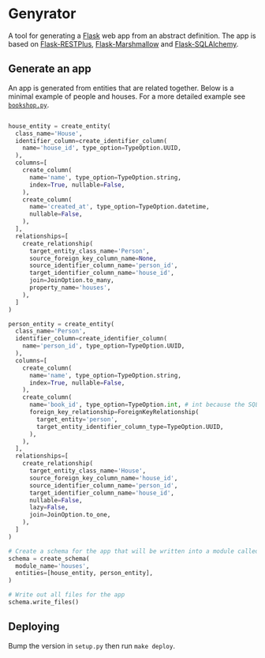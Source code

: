 # Genyrator

A tool for generating a [Flask](http://flask.pocoo.org/) web app from an abstract
definition. The app is based on [Flask-RESTPlus](https://flask-restplus.readthedocs.io/en/stable/),
[Flask-Marshmallow](https://flask-marshmallow.readthedocs.io/en/latest/) and
[Flask-SQLAlchemy](http://flask-sqlalchemy.pocoo.org/2.3/).

## Generate an app

An app is generated from entities that are related together. Below is a minimal
example of people and houses. For a more detailed example see [`bookshop.py`](./bookshop.py).

```python

house_entity = create_entity(
  class_name='House',
  identifier_column=create_identifier_column(
    name='house_id', type_option=TypeOption.UUID,
  ),
  columns=[
    create_column(
      name='name', type_option=TypeOption.string,
      index=True, nullable=False,
    ),
    create_column(
      name='created_at', type_option=TypeOption.datetime,
      nullable=False,
    ),
  ],
  relationships=[
    create_relationship(
      target_entity_class_name='Person',
      source_foreign_key_column_name=None,
      source_identifier_column_name='person_id',
      target_identifier_column_name='house_id',
      join=JoinOption.to_many,
      property_name='houses',
    ),
  ]
)

person_entity = create_entity(
  class_name='Person',
  identifier_column=create_identifier_column(
    name='person_id', type_option=TypeOption.UUID,
  ),
  columns=[
    create_column(
      name='name', type_option=TypeOption.string,
      index=True, nullable=False,
    ),
    create_column(
      name='book_id', type_option=TypeOption.int, # int because the SQLAlchemy primary keys are int
      foreign_key_relationship=ForeignKeyRelationship(
        target_entity='person',
        target_entity_identifier_column_type=TypeOption.UUID,
      ),
    ),
  ],
  relationships=[
    create_relationship(
      target_entity_class_name='House',
      source_foreign_key_column_name='house_id',
      source_identifier_column_name='person_id',
      target_identifier_column_name='house_id',
      nullable=False,
      lazy=False,
      join=JoinOption.to_one,
    ),
  ]
)

# Create a schema for the app that will be written into a module called 'houses'
schema = create_schema(
  module_name='houses',
  entities=[house_entity, person_entity],
)

# Write out all files for the app
schema.write_files()
```

## Deploying

Bump the version in `setup.py` then run `make deploy`.